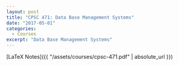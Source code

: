 ```yaml
---
layout: post
title: "CPSC 471: Data Base Management Systems"
date: "2017-05-01"
categories:
  - Courses
excerpt: "Data Base Management Systems"
---
```


[LaTeX Notes]({{ "/assets/courses/cpsc-471.pdf" | absolute_url }})
